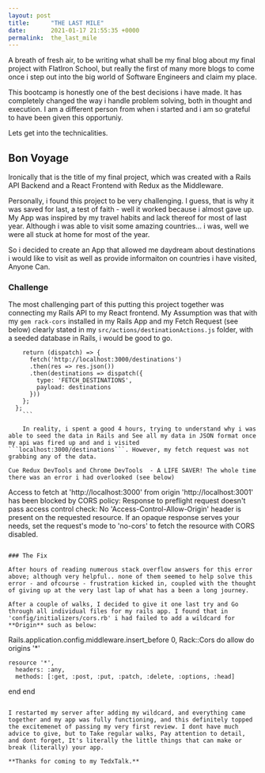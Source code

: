 ```yaml
---
layout: post
title:      "THE LAST MILE"
date:       2021-01-17 21:55:35 +0000
permalink:  the_last_mile
---
```



A breath of fresh air, to be writing what shall be my final blog about my final project with FlatIron School, but really the first of many more blogs to come once i step out into the big world of Software Engineers and claim my place.

This bootcamp is honestly one of the best decisions i have made. It has completely changed the way i handle problem solving, both in thought and execution. I am a different person from when i started and i am so grateful to have been given this opportuniy.

Lets get into the technicalities.


## Bon Voyage

Ironically that is the title of my final project, which was created with a Rails API Backend and a React Frontend with Redux as the Middleware.

Personally, i found this project to be very challenging. I guess, that is why it was saved for last, a test of faith - well it worked because i almost gave up. My App was inspired by my travel habits and lack thereof for most of last year. Although i was able to visit some amazing countries... i was, well we were all stuck at home for most of the year.

So i decided to create an App that allowed me daydream about destinations i would like to visit as well as provide informaiton on countries i have visited, Anyone Can.

### Challenge

The most challenging part of this putting this project together was connecting my Rails API to my React frontend. 
My Assumption was that with my  ```gem rack-cors``` installed in my Rails App and my Fetch Request (see below) clearly stated in my ```src/actions/destinationActions.js``` folder, with a seeded database in Rails, i would be good to go.

```export const fetchDestinations = () => {
    return (dispatch) => {
      fetch('http://localhost:3000/destinations')
      .then(res => res.json())
      .then(destinations => dispatch({
        type: 'FETCH_DESTINATIONS',
        payload: destinations
      }))
    };
  };
	``` 
	
	In reality, i spent a good 4 hours, trying to understand why i was able to seed the data in Rails and See all my data in JSON format once my api was fired up and and i visited ```localhost:3000/destinations```. However, my fetch request was not grabbing any of the data.

Cue Redux DevTools and Chrome DevTools  - A LIFE SAVER! The whole time there was an error i had overlooked (see below)
```
Access to fetch at 'http://localhost:3000' from origin 'http://localhost:3001' has been blocked by CORS policy: Response to preflight request doesn't pass access control check: No 'Access-Control-Allow-Origin' header is present on the requested resource. If an opaque response serves your needs, set the request's mode to 'no-cors' to fetch the resource with CORS disabled.
```

### The Fix

After hours of reading numerous stack overflow answers for this error above; although very helpful.. none of them seemed to help solve this error - and ofcourse - frustration kicked in, coupled with the thought of giving up at the very last lap of what has a been a long journey.

After a couple of walks, I decided to give it one last try and Go through all individual files for my rails app. I found that in 'config/initializers/cors.rb' i had failed to add a wildcard for **Origin** such as below:

```
Rails.application.config.middleware.insert_before 0, Rack::Cors do
  allow do
    origins '*'

    resource '*',
      headers: :any,
      methods: [:get, :post, :put, :patch, :delete, :options, :head]
  end
end
```

I restarted my server after adding my wildcard, and everything came together and my app was fully functioning, and this definitely topped the excitemenet of passing my very first review. I dont have much advice to give, but to Take regular walks, Pay attention to detail, and dont forget, It's literally the little things that can make or break (literally) your app.

**Thanks for coming to my TedxTalk.**




